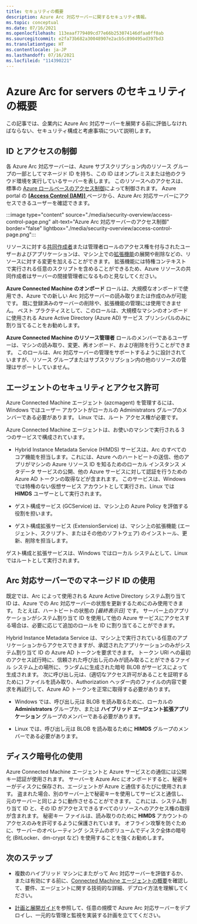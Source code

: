 ```yaml
---
title: セキュリティの概要
description: Azure Arc 対応サーバーに関するセキュリティ情報。
ms.topic: conceptual
ms.date: 07/16/2021
ms.openlocfilehash: 113eaaf779409cd77e66b253074146dfaa0ff0ab
ms.sourcegitcommit: e2fa73b682a30048907e2acb5c890495ad397bd3
ms.translationtype: HT
ms.contentlocale: ja-JP
ms.lasthandoff: 07/16/2021
ms.locfileid: "114390221"
---
```

# <a name="azure-arc-for-servers-security-overview"></a>Azure Arc for servers のセキュリティの概要

この記事では、企業内に Azure Arc 対応サーバーを展開する前に評価しなければならない、セキュリティ構成と考慮事項について説明します。

## <a name="identity-and-access-control"></a>ID とアクセスの制御

各 Azure Arc 対応サーバーは、Azure サブスクリプション内のリソース グループの一部としてマネージド ID を持ち、この ID はオンプレミスまたは他のクラウド環境を実行しているサーバーを表します。 このリソースへのアクセスは、標準の [Azure ロールベースのアクセス制御](../../role-based-access-control/overview.md)によって制御されます。 Azure portal の [ **[Access Control (IAM)]** ](../../role-based-access-control/role-assignments-portal.md) ページから、Azure Arc 対応サーバーにアクセスできるユーザーを確認できます。

:::image type="content" source="./media/security-overview/access-control-page.png" alt-text="Azure Arc 対応サーバーのアクセス制御" border="false" lightbox="./media/security-overview/access-control-page.png":::

リソースに対する[共同作成者](../../role-based-access-control/built-in-roles.md#contributor)または管理者ロールのアクセス権を付与されたユーザーおよびアプリケーションは、マシン上での[拡張機能](manage-vm-extensions.md)の展開や削除などの、リソースに対する変更を加えることができます。 拡張機能には特権コンテキストで実行される任意のスクリプトを含めることができるため、Azure リソースの共同作成者はサーバーの間接管理者になるものと見なしてください。

**Azure Connected Machine のオンボード** ロールは、大規模なオンボードで使用でき、Azure での新しい Arc 対応サーバーの読み取りまたは作成のみが可能です。 既に登録済みのサーバーの削除や、拡張機能の管理には使用できません。 ベスト プラクティスとして、このロールは、大規模なマシンのオンボードに使用される Azure Active Directory (Azure AD) サービス プリンシパルのみに割り当てることをお勧めします。

**Azure Connected Machine のリソース管理者** ロールのメンバーであるユーザーは、マシンの読み取り、変更、再オンボード、および削除を行うことができます。 このロールは、Arc 対応サーバーの管理をサポートするように設計されていますが、リソース グループまたはサブスクリプション内の他のリソースの管理はサポートしていません。

## <a name="agent-security-and-permissions"></a>エージェントのセキュリティとアクセス許可

Azure Connected Machine エージェント (azcmagent) を管理するには、Windows ではユーザー アカウントがローカルの Administrators グループのメンバーである必要があります。 Linux では、ルート アクセス権が必要です。

Azure Connected Machine エージェントは、お使いのマシンで実行される 3 つのサービスで構成されています。

* Hybrid Instance Metadata Service (HIMDS) サービスは、Arc のすべてのコア機能を担当します。これには、Azure へのハートビートの送信、他のアプリがマシンの Azure リソース ID を知るためのローカル インスタンス メタデータ サービスの公開、他の Azure サービスに対して認証を行うための Azure AD トークンの取得などが含まれます。 このサービスは、Windows では特権のない仮想サービス アカウントとして実行され、Linux では **HIMDS** ユーザーとして実行されます。

* ゲスト構成サービス (GCService) は、マシン上の Azure Policy を評価する役割を担います。

* ゲスト構成拡張サービス (ExtensionService) は、マシン上の拡張機能 (エージェント、スクリプト、またはその他のソフトウェア) のインストール、更新、削除を担当します。

ゲスト構成と拡張サービスは、Windows ではローカル システムとして、Linux ではルートとして実行されます。

## <a name="using-a-managed-identity-with-arc-enabled-servers"></a>Arc 対応サーバーでのマネージド ID の使用

既定では、Arc によって使用される Azure Active Directory システム割り当て ID は、Azure での Arc 対応サーバーの状態を更新するためにのみ使用できます。 たとえば、ハートビートの状態の *[最終表示日]* です。 サーバー上のアプリケーションがシステム割り当て ID を使用して他の Azure サービスにアクセスする場合は、必要に応じて追加のロールを ID に割り当てることができます。

Hybrid Instance Metadata Service は、マシン上で実行されている任意のアプリケーションからアクセスできますが、承認されたアプリケーションのみがシステム割り当て ID の Azure AD トークンを要求できます。 トークン URI への最初のアクセス試行時に、信頼された呼び出し元のみが読み取ることができるファイル システム上の場所に、ランダムに生成された暗号 BLOB がサービスによって生成されます。 次に呼び出し元は、(適切なアクセス許可があることを証明するために) ファイルを読み取り、Authorization ヘッダー内のファイルの内容で要求を再試行して、Azure AD トークンを正常に取得する必要があります。

* Windows では、呼び出し元は BLOB を読み取るために、ローカルの **Administrators** グループか、または **ハイブリッド エージェント拡張アプリケーション** グループのメンバーである必要があります。

* Linux では、呼び出し元は BLOB を読み取るために **HIMDS** グループのメンバーである必要があります。

## <a name="using-disk-encryption"></a>ディスク暗号化の使用

Azure Connected Machine エージェントと Azure サービスとの通信には公開キー認証が使用されます。 サーバーを Azure Arc にオンボードすると、秘密キーがディスクに保存され、エージェントが Azure と通信するたびに使用されます。 盗まれた場合、別のサーバー上で秘密キーを使用してサービスと通信し、元のサーバーと同じように動作させることができます。 これには、システム割り当て ID と、その ID がアクセスできるすべてのリソースへのアクセス権の取得が含まれます。 秘密キー ファイルは、読み取りのために **HIMDS** アカウントのアクセスのみを許可するように保護されています。 オフライン攻撃を防ぐために、サーバーのオペレーティング システムのボリュームでディスク全体の暗号化 (BitLocker、dm-crypt など) を使用することを強くお勧めします。

## <a name="next-steps"></a>次のステップ

* 複数のハイブリッド マシンにまたがって Arc 対応サーバーを評価するか、または有効にする前に、[Connected Machine エージェントの概要](agent-overview.md)を確認して、要件、エージェントに関する技術的な詳細、デプロイ方法を理解してください。

* [計画と展開ガイド](plan-at-scale-deployment.md)を参照して、任意の規模で Azure Arc 対応サーバーをデプロイし、一元的な管理と監視を実装する計画を立ててください。
